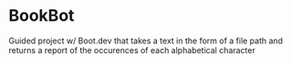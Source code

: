 # BookBot 
Guided project w/ Boot.dev that takes a text in the form of a file path 
and returns a report of the occurences of each alphabetical character